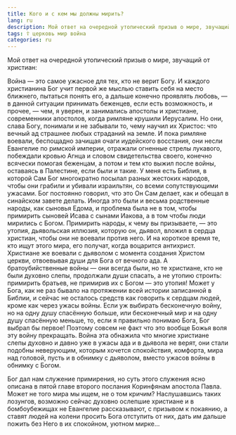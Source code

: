 ```yaml
---
title: Кого и с кем мы должны мирить?
lang: ru
description: Мой ответ на очередной утопический призыв о мире, звучащий от христиан
tags: ☦ церковь мир война
categories: ru
---
```

Мой ответ на очередной утопический призыв о мире, звучащий от христиан:

Война — это самое ужасное для тех, кто не верит Богу. И каждого христианина Бог учит первой же мыслью ставить себя на место ближнего,
пытаться понять его, а дальше конечно проявлять любовь, — в данной ситуации принимать беженцев, если есть возможность, и прочее, — чем,
я уверен, и занимались апостолы и христиане, современники апостолов, когда римляне крушили Иерусалим. Но они, слава Богу,
понимали и не забывали то, чему научил их Христос: что вечный ад страшнее любых страданий на земле. И пока римляне воевали,
беспощадно зачищая очаги иудейского восстания, они несли Евангелие по римской империи, отражали огненные стрелы лукавого,
побеждали кровью Агнца и словом свидетельства своего, конечно всячески помогая беженцам, а потом и тем кто выжил после войны,
оставаясь в Палестине, если были и такие. У меня есть Библия, в которой Сам Бог многократно посылал разных жестоких народов, чтобы они грабили
и убивали израильтян, со всеми сопутствующими ужасами. Бог постоянно говорил, что это Он Сам делает, как и обещал в синайском завете делать.
Иногда это были и весьма родственные народы, как сыновья Едома, и проблема была не в том, чтобы примирить сыновей Исава с сынами Иакова,
а в том чтобы люди мирились с Богом. Примирить народы, к чему вы призываете, — это утопия, дьявольская иллюзия, которую он, дьявол,
вложил в сердца христиан, чтобы они не воевали против него. И на короткое время те, кто ищут этого мира, его получат, когда воцарится антихрист.
Христиане же воевали с дьяволом с момента создания Христом церкви, отвоевывая души для Бога от вечного ада. А братоубийственные войны — они
всегда были, но те христиане, кто не были духовно слепы, продолжали души спасать, а не утопию строить: примирить братьев, не примирив их
с Богом — это утопия! Может у Бога, как не раз бывало на протяжении всей истории записанной в Библии, и сейчас не осталось средств как
говорить к сердцам людей, кроме как через ужасы войны. Если уж выбирать бесконечную войну, но на одну душу спасённую больше,
или бесконечный мир и на одну душу спасённую меньше, то, если я правильно понимаю Бога, Бог выбрал бы первое! Поэтому совсем не факт что
это вообще Божья воля эту войну прекращать. Война эта обнажила что многие христиане слепы духовно и давно уже в ужасы ада и в дьявола не верят,
они стали подобны неверующим, которым хочется спокойствия, комфорта, мира над головой, пусть и в обнимку с дьяволом, вместо ужасов войны
в обнимку с Богом.

Бог дал нам служение примирения, но суть этого служения ясно описана в пятой главе второго послания Коринфянам апостола Павла.
Может не того мира мы ищем, не о том кричим? Наслушавшись таких лозунгов, возможно сейчас духовно ослепшие христиане и в бомбоубежищах не Евангелие
рассказывают, с призывом к покаянию, а ставят людей на колени просить Бога отступить от них, дать им дальше пожить без Него в их спокойном,
уютном мирке...
